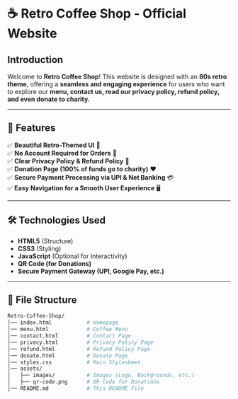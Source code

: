# ☕ Retro Coffee Shop - Official Website  

## **Introduction**
Welcome to **Retro Coffee Shop**! This website is designed with an **80s retro theme**, offering a **seamless and engaging experience** for users who want to explore our **menu, contact us, read our privacy policy, refund policy, and even donate to charity.**  

---

## **🚀 Features**
✅ **Beautiful Retro-Themed UI** 🎨  
✅ **No Account Required for Orders** 🛑  
✅ **Clear Privacy Policy & Refund Policy** 🔐  
✅ **Donation Page (100% of funds go to charity)** ❤️  
✅ **Secure Payment Processing via UPI & Net Banking** 💳  
✅ **Easy Navigation for a Smooth User Experience** 🖥️  

---

## **🛠️ Technologies Used**
- **HTML5** (Structure)
- **CSS3** (Styling)
- **JavaScript** (Optional for Interactivity)
- **QR Code (for Donations)**
- **Secure Payment Gateway (UPI, Google Pay, etc.)**

---

## **📁 File Structure**
```bash
Retro-Coffee-Shop/
│── index.html           # Homepage
│── menu.html            # Coffee Menu
│── contact.html         # Contact Page
│── privacy.html         # Privacy Policy Page
│── refund.html          # Refund Policy Page
│── donate.html          # Donate Page
│── styles.css           # Main Stylesheet
│── assets/
│   ├── images/          # Images (Logo, Backgrounds, etc.)
│   ├── qr-code.png      # QR Code for Donations
│── README.md            # This README File
